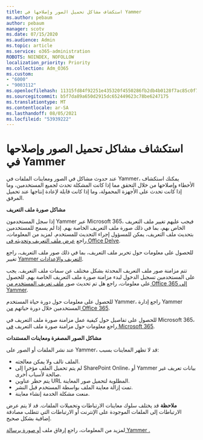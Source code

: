 ```yaml
---
title: استكشاف مشاكل تحميل الصور وإصلاحها في Yammer
ms.author: pebaum
author: pebaum
manager: scotv
ms.date: 07/15/2020
ms.audience: Admin
ms.topic: article
ms.service: o365-administration
ROBOTS: NOINDEX, NOFOLLOW
localization_priority: Priority
ms.collection: Adm_O365
ms.custom:
- "6000"
- "9003112"
ms.openlocfilehash: 11315fd84f92251e435320f4550286fb2db4b0128f7ac85c0f79972e3f7fd203
ms.sourcegitcommit: b5f7da89a650d2915dc652449623c78be6247175
ms.translationtype: MT
ms.contentlocale: ar-SA
ms.lasthandoff: 08/05/2021
ms.locfileid: "53939222"
---
```

# <a name="troubleshoot-image-loading-issues-in-yammer"></a>استكشاف مشاكل تحميل الصور وإصلاحها في Yammer

عند حدوث مشاكل في الصور ومعاينات الملفات في Yammer، يمكنك استكشاف الأخطاء وإصلاحها من خلال التحقق مما إذا كانت المشكلة تحدث لجميع المستخدمين، وما إذا كانت تحدث على الأجهزة المحمولة، وما إذا كانت قابلة لإعادة إنتاجها عند تحميل المرفق.  

**مشاكل صورة ملف التعريف**  

إذا سجل المستخدمون Yammer عبر Microsoft 365، فيجب عليهم تغيير ملف التعريف الخاص بهم، بما في ذلك صورة ملف التعريف الخاصة بهم. إذا لم يسمح للمستخدمين بتحديث ملف التعريف، يمكن للمسؤول إجراء التحديث للمستخدم. لمزيد من المعلومات، راجع [عرض ملف التعريف وتحديثه في Office Delve](https://support.microsoft.com/office/view-and-update-your-profile-in-office-delve-4e84343b-eedf-45a1-aeb9-8627ccca14ba).

للحصول على معلومات حول تحرير ملف التعريف، بما في ذلك صور ملف التعريف، راجع تغيير [Yammer التعريف والإعدادات](https://support.microsoft.com/office/classic-yammer-change-my-yammer-profile-and-settings-a3aeca0e-de34-4897-9b59-de6516542851). 

تتم مزامنة صور ملف التعريف المحدثة بشكل مختلف عن سمات ملف التعريف. يجب على المستخدمين تسجيل الدخول لبدء مزامنة صورة ملف التعريف الخاصة بهم. للحصول على معلومات، راجع هل تم تحديث صور [ملف تعريف المستخدم من Office 365 إلى Yammer](https://docs.microsoft.com/yammer/manage-yammer-users/manage-users-across-their-lifecycle#q-are-user-profile-pictures-updated-from-office-365-to-yammer).

للحصول على معلومات حول دورة حياة المستخدم Yammer، راجع إدارة Yammer المستخدمين خلال دورة حياتهم [من Office 365](https://docs.microsoft.com/yammer/manage-yammer-users/manage-users-across-their-lifecycle).  

للحصول على تفاصيل حول كيفية عمل مزامنة صورة ملف التعريف في Microsoft 365، راجع معلومات حول مزامنة صورة ملف التعريف [في Microsoft 365](https://support.microsoft.com/office/information-about-profile-picture-synchronization-in-microsoft-365-20594d76-d054-4af4-a660-401133e3d48a).  

**مشاكل الصور المصغرة ومعاينات المستندات**  

عند نشر الملفات أو الصور على Yammer، قد لا تظهر المعاينات بسبب: 

- الملف تالف ولا يمكن معالجته.
- لم يتم تحميل الملف مؤخرا إلى SharePoint Online، أو Yammer بيانات تعريف غير صالحة لأسباب أخرى.
- يتم حظر عناوين URL المطلوبة لتحميل صور المعاينة.
- تمت إزالة معاينة الملف بواسطة المستخدم قبل النشر.
- منعت مشكلة الخدمة إنشاء معاينة.

**ملاحظة** قد يختلف سلوك معاينات الارتباطات وتحميلات الملفات. قد لا يتم عرض الارتباطات إلى الملفات الموجودة على الإنترنت أو الارتباطات التي تتطلب مصادقة إضافية بشكل صحيح.

لمزيد من المعلومات، راجع إرفاق ملف [أو صورة برسالة Yammer .](https://support.microsoft.com/office/attach-a-file-or-image-to-a-yammer-message-f576d4d1-ad66-4ce4-9c43-46cf75978dbf) 